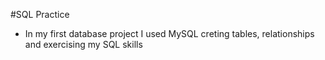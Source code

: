 #SQL Practice
- In my first database project I used MySQL creting tables, relationships and exercising my SQL skills
